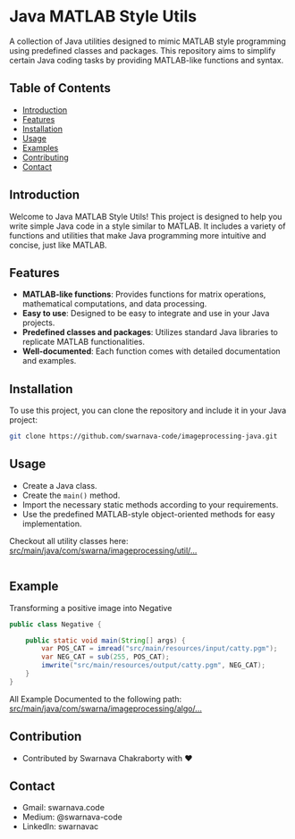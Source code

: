 # Java MATLAB Style Utils

A collection of Java utilities designed to mimic MATLAB style programming using predefined classes and packages. This repository aims to simplify certain Java coding tasks by providing MATLAB-like functions and syntax.


## Table of Contents

- [Introduction](#introduction)
- [Features](#features)
- [Installation](#installation)
- [Usage](#usage)
- [Examples](#examples)
- [Contributing](#contributing)
- [Contact](#contact)


## Introduction

Welcome to Java MATLAB Style Utils! This project is designed to help you write simple Java code in a style similar to MATLAB. It includes a variety of functions and utilities that make Java programming more intuitive and concise, just like MATLAB.


## Features

- **MATLAB-like functions**: Provides functions for matrix operations, mathematical computations, and data processing.
- **Easy to use**: Designed to be easy to integrate and use in your Java projects.
- **Predefined classes and packages**: Utilizes standard Java libraries to replicate MATLAB functionalities.
- **Well-documented**: Each function comes with detailed documentation and examples.


## Installation

To use this project, you can clone the repository and include it in your Java project:

```bash
git clone https://github.com/swarnava-code/imageprocessing-java.git
```


## Usage

- Create a Java class.
- Create the `main()` method.
- Import the necessary static methods according to your requirements.
- Use the predefined MATLAB-style object-oriented methods for easy implementation.

Checkout all utility classes here:
[src/main/java/com/swarna/imageprocessing/util/...](src/main/java/com/swarna/imageprocessing/util)

```java


```

## Example

Transforming a positive image into Negative
```java
public class Negative {

    public static void main(String[] args) {
        var POS_CAT = imread("src/main/resources/input/catty.pgm");
        var NEG_CAT = sub(255, POS_CAT);
        imwrite("src/main/resources/output/catty.pgm", NEG_CAT);
    }
}
```
All Example Documented to the following path:
[src/main/java/com/swarna/imageprocessing/algo/...](src/main/java/com/swarna/imageprocessing/algo)


## Contribution

- Contributed by Swarnava Chakraborty with ❤️


## Contact

- Gmail: swarnava.code
- Medium: @swarnava-code
- LinkedIn: swarnavac
